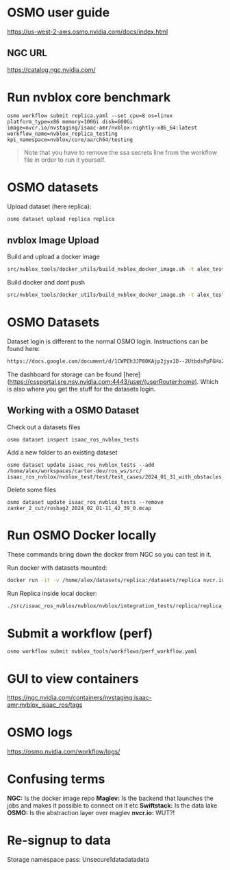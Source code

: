# OSMO user guide

https://us-west-2-aws.osmo.nvidia.com/docs/index.html

## NGC URL
https://catalog.ngc.nvidia.com/

# Run nvblox core benchmark
```
osmo workflow submit replica.yaml --set cpu=8 os=linux platform_type=x86 memory=100Gi disk=600Gi image=nvcr.io/nvstaging/isaac-amr/nvblox-nightly-x86_64:latest workflow_name=nvblox_replica_testing kpi_namespace=nvblox/core/aarch64/testing
```
> Note that you have to remove the ssa secrets line from the workflow file in order to run it yourself.
# OSMO datasets
Upload dataset (here replica):
```bash
osmo dataset upload replica replica
```

## nvblox Image Upload
Build and upload a docker image
```bash
src/nvblox_tools/docker_utils/build_nvblox_docker_image.sh -t alex_testing -p
```

Build docker and dont push
```bash
src/nvblox_tools/docker_utils/build_nvblox_docker_image.sh -t alex_testing
```

# OSMO Datasets
Dataset login is different to the normal OSMO login. Instructions can be found here:
```bash
https://docs.google.com/document/d/1CWPEh3JP80KAjp2jyx1D--2UtbdsPpFGHx2vjiQ7qn0/edit#heading=h.braygt81wr5u
```
The dashboard for storage can be found [here](https://cssportal.sre.nsv.nvidia.com:4443/user/(userRouter:home). Which is also where you get the stuff for the datasets login.

## Working with a OSMO Dataset
Check out a datasets files
```
osmo dataset inspect isaac_ros_nvblox_tests
```

Add a new folder to an existing dataset
```
osmo dataset update isaac_ros_nvblox_tests --add /home/alex/workspaces/carter-dev/ros_ws/src/
isaac_ros_nvblox/nvblox_test/test/test_cases/2024_01_31_with_obstacles_cut
```

Delete some files
```
osmo dataset update isaac_ros_nvblox_tests --remove zanker_2_cut/rosbag2_2024_02_01-11_42_39_0.mcap
```
# Run OSMO Docker locally
These commands bring down the docker from NGC so you can test in it.

Run docker with datasets mounted:
```bash
docker run -it -v /home/alex/datasets/replica:/datasets/replica nvcr.io/nvstaging/isaac-amr/nvblox_isaac_ros:alex_testing
```

Run Replica inside local docker:
```bash
./src/isaac_ros_nvblox/nvblox/nvblox/integration_tests/replica/replica_reconstruction_test.py /datasets/replica/office0 --fuse_replica_binary_path install/nvblox/bin/nvblox/fuse_replica
```
  

# Submit a workflow (perf)
```
osmo workflow submit nvblox_tools/workflows/perf_workflow.yaml
```

# GUI to view containers
https://ngc.nvidia.com/containers/nvstaging:isaac-amr:nvblox_isaac_ros/tags


# OSMO logs
https://osmo.nvidia.com/workflow/logs/

  

# Confusing terms

**NGC:** Is the docker image repo
**Maglev:** Is the backend that launches the jobs and makes it possible to connect on it etc
**Swiftstack:** Is the data lake
**OSMO:** Is the abstraction layer over maglev
**nvcr.io:** WUT?!

  
  
  
  
  

# Re-signup to data
Storage namespace
pass: Unsecure1datadatadata